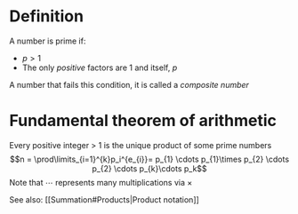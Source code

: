 # Definition
A number is prime if:
- $p > 1$
- The only _positive_ factors are 1 and itself, $p$

A number that fails this condition, it is called a _composite number_

# Fundamental theorem of arithmetic
Every positive integer > 1 is the unique product of some prime numbers
$$n = \prod\limits_{i=1}^{k}p_i^{e_{i}}= p_{1} \cdots p_{1}\times p_{2} \cdots p_{2} \cdots p_{k}\cdots p_k$$
Note that $\cdots$ represents many multiplications via $\times$

See also: [[Summation#Products|Product notation]]
